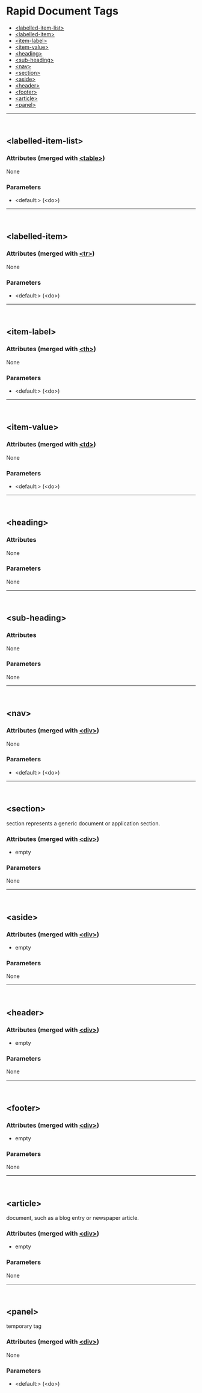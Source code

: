 # Rapid Document Tags

 * [&lt;labelled-item-list&gt;](#labelled-item-list)
 * [&lt;labelled-item&gt;](#labelled-item)
 * [&lt;item-label&gt;](#item-label)
 * [&lt;item-value&gt;](#item-value)
 * [&lt;heading&gt;](#heading)
 * [&lt;sub-heading&gt;](#sub-heading)
 * [&lt;nav&gt;](#nav)
 * [&lt;section&gt;](#section)
 * [&lt;aside&gt;](#aside)
 * [&lt;header&gt;](#header)
 * [&lt;footer&gt;](#footer)
 * [&lt;article&gt;](#article)
 * [&lt;panel&gt;](#panel)


---

<a name="labelled-item-list">&nbsp;</a>
##  &lt;labelled-item-list&gt;



### Attributes (merged with [&lt;table&gt;](#table))

None

### Parameters 

<ul><li>&lt;default:&gt; (&lt;do&gt;)
</li>
</ul>


---

<a name="labelled-item">&nbsp;</a>
##  &lt;labelled-item&gt;



### Attributes (merged with [&lt;tr&gt;](#tr))

None

### Parameters 

<ul><li>&lt;default:&gt; (&lt;do&gt;)
</li>
</ul>


---

<a name="item-label">&nbsp;</a>
##  &lt;item-label&gt;



### Attributes (merged with [&lt;th&gt;](#th))

None

### Parameters 

<ul><li>&lt;default:&gt; (&lt;do&gt;)
</li>
</ul>


---

<a name="item-value">&nbsp;</a>
##  &lt;item-value&gt;



### Attributes (merged with [&lt;td&gt;](#td))

None

### Parameters 

<ul><li>&lt;default:&gt; (&lt;do&gt;)
</li>
</ul>


---

<a name="heading">&nbsp;</a>
##  &lt;heading&gt;



### Attributes 

None

### Parameters 

None


---

<a name="sub-heading">&nbsp;</a>
##  &lt;sub-heading&gt;



### Attributes 

None

### Parameters 

None


---

<a name="nav">&nbsp;</a>
##  &lt;nav&gt;



### Attributes (merged with [&lt;div&gt;](#div))

None

### Parameters 

<ul><li>&lt;default:&gt; (&lt;do&gt;)
</li>
</ul>


---

<a name="section">&nbsp;</a>
##  &lt;section&gt;

section represents a generic document or application section.

### Attributes (merged with [&lt;div&gt;](#div))

 * empty


### Parameters 

None


---

<a name="aside">&nbsp;</a>
##  &lt;aside&gt;



### Attributes (merged with [&lt;div&gt;](#div))

 * empty


### Parameters 

None


---

<a name="header">&nbsp;</a>
##  &lt;header&gt;



### Attributes (merged with [&lt;div&gt;](#div))

 * empty


### Parameters 

None


---

<a name="footer">&nbsp;</a>
##  &lt;footer&gt;



### Attributes (merged with [&lt;div&gt;](#div))

 * empty


### Parameters 

None


---

<a name="article">&nbsp;</a>
##  &lt;article&gt;

document, such as a blog entry or newspaper article.

### Attributes (merged with [&lt;div&gt;](#div))

 * empty


### Parameters 

None


---

<a name="panel">&nbsp;</a>
##  &lt;panel&gt;

temporary tag

### Attributes (merged with [&lt;div&gt;](#div))

None

### Parameters 

<ul><li>&lt;default:&gt; (&lt;do&gt;)
</li>
</ul>
